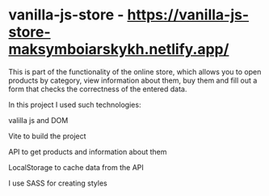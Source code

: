 # vanilla-js-store - https://vanilla-js-store-maksymboiarskykh.netlify.app/
This is part of the functionality of the online store, which allows you to open products by category, view information about them, buy them and fill out a form that checks the correctness of the entered data.


In this project I used such technologies:


valilla js and DOM


Vite to build the project


API to get products and information about them


LocalStorage to cache data from the API


I use SASS  for creating styles 
